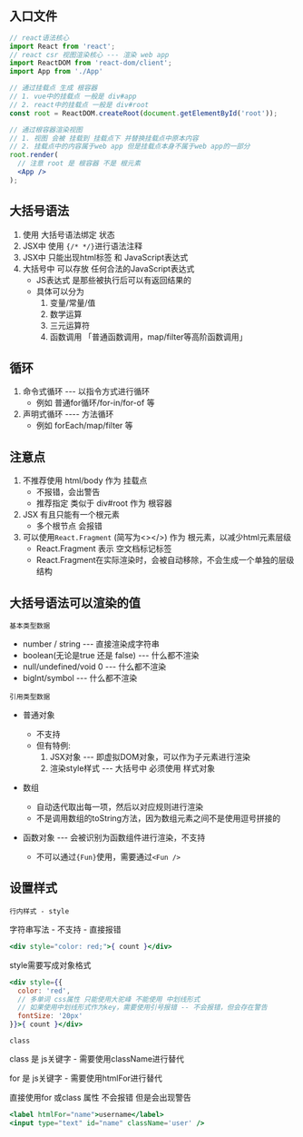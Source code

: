 ## 入口文件

```jsx
// react语法核心
import React from 'react';
// react csr 视图渲染核心 --- 渲染 web app
import ReactDOM from 'react-dom/client';
import App from './App'

// 通过挂载点 生成 根容器
// 1. vue中的挂载点 一般是 div#app
// 2. react中的挂载点 一般是 div#root
const root = ReactDOM.createRoot(document.getElementById('root'));

// 通过根容器渲染视图
// 1. 视图 会被 挂载到 挂载点下 并替换挂载点中原本内容
// 2. 挂载点中的内容属于web app 但是挂载点本身不属于web app的一部分
root.render(
  // 注意 root 是 根容器 不是 根元素
  <App />
);
```



## 大括号语法

1. 使用 大括号语法绑定 状态
2. JSX中 使用 `{/* */}`进行语法注释
3. JSX中 只能出现html标签 和 JavaScript表达式
4. 大括号中 可以存放 任何合法的JavaScript表达式
   + JS表达式 是那些被执行后可以有返回结果的
   + 具体可以分为
     1. 变量/常量/值
     2. 数学运算
     3. 三元运算符
     4. 函数调用 「普通函数调用，map/filter等高阶函数调用」



## 循环

1. 命令式循环 --- 以指令方式进行循环
   + 例如 普通for循环/for-in/for-of 等
2. 声明式循环 ---- 方法循环
   + 例如 forEach/map/filter 等



## 注意点

1. 不推荐使用 html/body 作为 挂载点
   + 不报错，会出警告
   + 推荐指定 类似于 div#root 作为 根容器
2. JSX 有且只能有一个根元素
   + 多个根节点 会报错
3. 可以使用`React.Fragment` (简写为<></>) 作为 根元素，以减少html元素层级
   + React.Fragment 表示 空文档标记标签
   + React.Fragment在实际渲染时，会被自动移除，不会生成一个单独的层级结构



##  大括号语法可以渲染的值

`基本类型数据`

+ number / string --- 直接渲染成字符串
+ boolean(无论是true 还是 false)  --- 什么都不渲染
+ null/undefined/void 0 --- 什么都不渲染
+ bigInt/symbol --- 什么都不渲染

`引用类型数据`

+ 普通对象 
  + 不支持
  + 但有特例:
    1. JSX对象 --- 即虚拟DOM对象，可以作为子元素进行渲染
    2. 渲染style样式 --- 大括号中 必须使用 样式对象

+ 数组 
  + 自动迭代取出每一项，然后以对应规则进行渲染
  + 不是调用数组的toString方法，因为数组元素之间不是使用逗号拼接的

+ 函数对象 --- 会被识别为函数组件进行渲染，不支持
  + 不可以通过`{Fun}`使用，需要通过`<Fun />`



## 设置样式

`行内样式 - style`

字符串写法 - 不支持 - 直接报错

```jsx
<div style="color: red;">{ count }</div>
```

style需要写成对象格式

```jsx
<div style={{
  color: 'red',
  // 多单词 css属性 只能使用大驼峰 不能使用 中划线形式
  // 如果使用中划线形式作为key，需要使用引号报错 -- 不会报错，但会存在警告
  fontSize: '20px'
}}>{ count }</div>
```



`class`

class 是 js关键字 - 需要使用className进行替代

for 是 js关键字 - 需要使用htmlFor进行替代

直接使用for 或class 属性 不会报错 但是会出现警告

```jsx
<label htmlFor="name">username</label>
<input type="text" id="name" className='user' />
```

